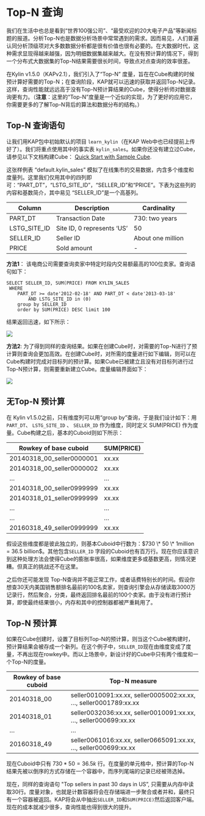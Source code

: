 # Top-N 查询

我们在生活中也总是看到“世界100强公司”、“最受欢迎的20大电子产品”等新闻标题的报道。分析Top-N也是数据分析场景中常常遇到的需求。因而易见，人们普遍认同分析顶级项对大多数数据分析都是很有价值也很有必要的。在大数据时代，这种需求显现得越来越强，因为明细数据集越来越大。在没有预计算的情况下，得到一个分布式大数据集的Top-N结果需要很长时间，导致点对点查询的效率很差。

在Kylin v1.5.0（KAPv2.1），我们引入了“Top-N” 度量，旨在在Cube构建的时候预计算好需要的Top-N；在查询阶段，KAP就可以迅速的获取并返回Top-N记录。这样，查询性能就远远高于没有Top-N预计算结果的Cube，使得分析师对数据查询更有力。（**注意**：这里的“Top-N”度量是一个近似的实现，为了更好的应用它，你需要更多的了解Top-N背后的算法和数据分布的结构。）



## Top-N 查询语句

让我们用KAP包中初始默认的项目 `learn_kylin`（在KAP Web中也已经提前上传好了）。我们将重点使用其中的事实表 `kylin_sales`。如果你还没有建立过Cube，请参见以下文档构建Cube： [Quick Start with Sample Cube](https://kylin.apache.org/docs15/tutorial/kylin_sample.html).

这张样例表 “default.kylin_sales” 模拟了在线集市的交易数据，内含多个维度和度量列。这里我们仅用其中的四列即可：“PART_DT”，“LSTG_SITE_ID”，“SELLER_ID”和“PRICE”。下表为这些列的内容和基数简介，其中易见 “SELLER_ID”是一个高基列。

| Column       | Description                | Cardinality       |
| ------------ | -------------------------- | ----------------- |
| PART_DT      | Transaction Date           | 730: two years    |
| LSTG_SITE_ID | Site ID, 0 represents ‘US’ | 50                |
| SELLER_ID    | Seller ID                  | About one million |
| PRICE        | Sold amount                | -                 |

**方法1**： 该电商公司需要查询卖家中特定时段内交易额最高的100位卖家。查询语句如下：

```
SELECT SELLER_ID, SUM(PRICE) FROM KYLIN_SALES
 WHERE 
	PART_DT >= date'2012-02-18' AND PART_DT < date'2013-03-18' 
		AND LSTG_SITE_ID in (0) 
	group by SELLER_ID 
	order by SUM(PRICE) DESC limit 100
```

结果返回迅速，如下所示：

 ![](images/topN_1.png)

**方法2**: 为了得到同样的查询结果。如果在创建Cube时，对需要的Top-N进行了预计算则查询会更加高效。在创建Cube时，对所需的度量进行如下编辑，则可以在Cube构建时完成对目标列的预计算。如果Cube已被建立且没有对目标列进行过Top-N预计算，则需要重新建立Cube。度量编辑界面如下：

![](images/topN_2.png)



## 无Top-N 预计算

在 Kylin v1.5.0之前，只有维度列可以用“group by”查询，于是我们设计如下：用 `PART_DT`、 `LSTG_SITE_ID` 、 `SELLER_ID` 作为维度，同时定义 SUM(PRICE) 作为度量。Cube构建之后，基本的Cuboid则如下所示：

| Rowkey of base cuboid     | SUM(PRICE) |
| ------------------------- | ---------- |
| 20140318_00_seller0000001 | xx.xx      |
| 20140318_00_seller0000002 | xx.xx      |
| …                         | …          |
| 20140318_00_seller0999999 | xx.xx      |
| 20140318_01_seller0999999 | xx.xx      |
| …                         | …          |
| …                         | …          |
| 20160318_49_seller0999999 | xx.xx      |

假设这些维度都是彼此独立的，则基本Cuboid中行数为：$730 \* 50 \* 1million = 36.5 billion$。其他包含`SELLER_ID` 字段的Cuboid也有百万行。现在你应该意识到这种处理方法会使得Cube的膨胀率很高，如果维度更多或基数更高，则情况更糟。但真正的挑战还不在这里。

之后你还可能发现 Top-N查询并不能正常工作，或者话费特别长的时间。假设你想查30天内美国销售额排名最前的100名卖家，则查询引擎会从存储读取3000万记录行，然后聚合，分类，最终返回排名最前的100个卖家。由于没有进行预计算，即使最终结果很小，内存和其中的控制器都被严重耗用了。



## Top-N 预计算

如果在Cube创建时，设置了目标列Top-N的预计算，则当这个Cube被构建时，预计算结果会被存成一个新列。在这个例子中，`SELLER_ID`现在由维度变成了度量，不再出现在rowkey中。而以上场景中，新设计好的Cube中只有两个维度和一个Top-N的度量。

| Rowkey of base cuboid | Top-N measure                            |
| --------------------- | ---------------------------------------- |
| 20140318_00           | seller0010091:xx.xx, seller0005002:xx.xx, …, seller0001789:xx.xx |
| 20140318_01           | seller0032036:xx.xx, seller0010091:xx.xx, …, seller000699:xx.xx |
| …                     | …                                        |
| 20160318_49           | seller0061016:xx.xx, seller0665091:xx.xx, …, seller000699:xx.xx |

现在Cuboid中只有 $730 * 50 = 36.5 k$ 行。在度量的单元格中，预计算的Top-N结果先被以倒序的方式存储在一个容器中，而序列尾端的记录已经被筛选掉。

现在，同样的查询语句 "Top sellers in past 30 days in US”, 只需要从内存中读取30行。度量对象，也就是计数容器将会在存储端进一步聚合或者并和，最终只有一个容器被返回。KAP将会从中抽出`SELLER_ID`和`SUM(PRICE)`然后返回客户端。现在的成本就减少很多，查询性能也得到很大的提升。

